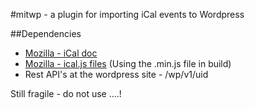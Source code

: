 #mitwp - a plugin for importing iCal events to Wordpress

##Dependencies

- [Mozilla - iCal doc](http://mozilla-comm.github.io/ical.js/api/ICAL.Component.html#getFirstPropertyValue)
- [Mozilla - ical.js files](https://github.com/mozilla-comm/ical.js) (Using the .min.js file in build)
- Rest API's at the wordpress site - /wp/v1/uid

Still fragile - do not use ....!
